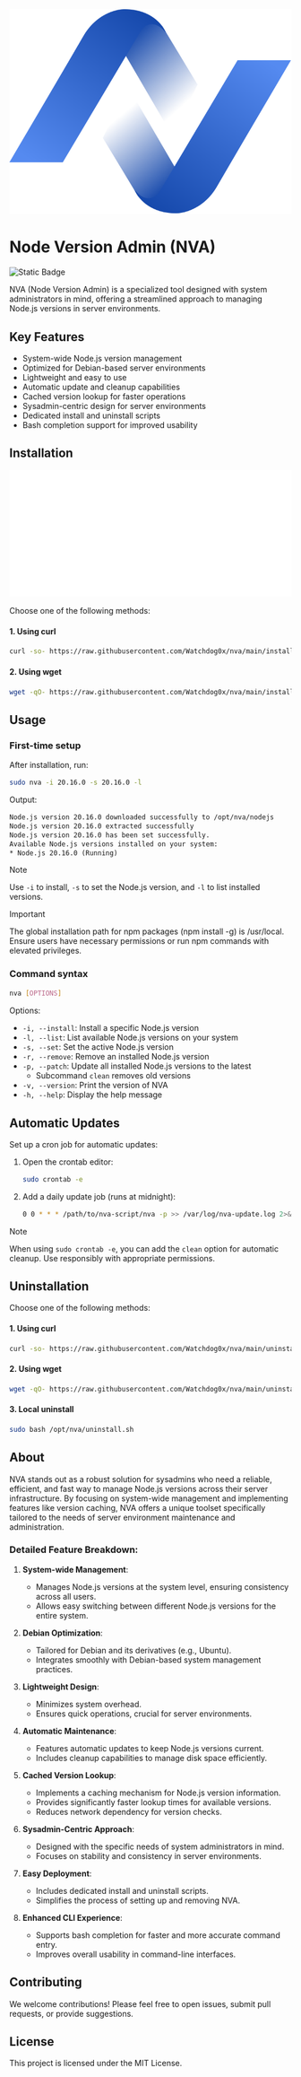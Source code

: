 <div align="center">
  <img src="./docs/logo.svg" alt="nva logo" style="max-width: 100%; height: auto;">
</div>

# Node Version Admin (NVA)
![Static Badge](https://img.shields.io/badge/version-1.2.0-brightgreen?style=flat)

NVA (Node Version Admin) is a specialized tool designed with system administrators in mind, offering a streamlined approach to managing Node.js versions in server environments.

## Key Features
- System-wide Node.js version management
- Optimized for Debian-based server environments
- Lightweight and easy to use
- Automatic update and cleanup capabilities
- Cached version lookup for faster operations
- Sysadmin-centric design for server environments
- Dedicated install and uninstall scripts
- Bash completion support for improved usability

## Installation

<div align="center">
  <img src="./docs/install.svg" alt="install nva" style="max-width: 100%; height: auto;">
</div>


Choose one of the following methods:

#### 1. Using curl
```bash
curl -so- https://raw.githubusercontent.com/Watchdog0x/nva/main/install.sh | sudo bash
```

#### 2. Using wget
```bash
wget -qO- https://raw.githubusercontent.com/Watchdog0x/nva/main/install.sh | sudo bash
```

## Usage

### First-time setup
After installation, run:
```bash
sudo nva -i 20.16.0 -s 20.16.0 -l
```

Output:
```
Node.js version 20.16.0 downloaded successfully to /opt/nva/nodejs
Node.js version 20.16.0 extracted successfully
Node.js version 20.16.0 has been set successfully.
Available Node.js versions installed on your system:
* Node.js 20.16.0 (Running)
```

> [!NOTE] 
> Use `-i` to install, `-s` to set the Node.js version, and `-l` to list installed versions.

> [!IMPORTANT]
> The global installation path for npm packages (npm install -g) is /usr/local. Ensure users have necessary permissions or run npm commands with elevated privileges.

### Command syntax
```bash
nva [OPTIONS]
```

Options:
- `-i, --install`: Install a specific Node.js version
- `-l, --list`: List available Node.js versions on your system
- `-s, --set`: Set the active Node.js version
- `-r, --remove`: Remove an installed Node.js version
- `-p, --patch`: Update all installed Node.js versions to the latest
  - Subcommand `clean` removes old versions
- `-v, --version`: Print the version of NVA
- `-h, --help`: Display the help message

## Automatic Updates

Set up a cron job for automatic updates:

1. Open the crontab editor:
   ```bash
   sudo crontab -e
   ```

2. Add a daily update job (runs at midnight):
   ```bash
   0 0 * * * /path/to/nva-script/nva -p >> /var/log/nva-update.log 2>&1
   ```

> [!NOTE] 
> When using `sudo crontab -e`, you can add the `clean` option for automatic cleanup. Use responsibly with appropriate permissions.

## Uninstallation

Choose one of the following methods:

#### 1. Using curl
```bash
curl -so- https://raw.githubusercontent.com/Watchdog0x/nva/main/uninstall.sh | sudo bash
```

#### 2. Using wget
```bash
wget -qO- https://raw.githubusercontent.com/Watchdog0x/nva/main/uninstall.sh | sudo bash
```

#### 3. Local uninstall
```bash
sudo bash /opt/nva/uninstall.sh
```

## About 
NVA stands out as a robust solution for sysadmins who need a reliable, efficient, and fast way to manage Node.js versions across their server infrastructure. By focusing on system-wide management and implementing features like version caching, NVA offers a unique toolset specifically tailored to the needs of server environment maintenance and administration.

### Detailed Feature Breakdown:

1. **System-wide Management**: 
   - Manages Node.js versions at the system level, ensuring consistency across all users.
   - Allows easy switching between different Node.js versions for the entire system.

2. **Debian Optimization**: 
   - Tailored for Debian and its derivatives (e.g., Ubuntu).
   - Integrates smoothly with Debian-based system management practices.

3. **Lightweight Design**:
   - Minimizes system overhead.
   - Ensures quick operations, crucial for server environments.

4. **Automatic Maintenance**:
   - Features automatic updates to keep Node.js versions current.
   - Includes cleanup capabilities to manage disk space efficiently.

5. **Cached Version Lookup**:
   - Implements a caching mechanism for Node.js version information.
   - Provides significantly faster lookup times for available versions.
   - Reduces network dependency for version checks.

6. **Sysadmin-Centric Approach**:
   - Designed with the specific needs of system administrators in mind.
   - Focuses on stability and consistency in server environments.

7. **Easy Deployment**:
   - Includes dedicated install and uninstall scripts.
   - Simplifies the process of setting up and removing NVA.

8. **Enhanced CLI Experience**:
   - Supports bash completion for faster and more accurate command entry.
   - Improves overall usability in command-line interfaces.


## Contributing
We welcome contributions! Please feel free to open issues, submit pull requests, or provide suggestions.

## License
This project is licensed under the MIT License.

